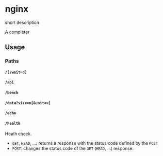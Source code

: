 # nginx

short description

A compléter 

## Usage

### Paths

#### `/[?wait=d]`


#### `/api`


#### `/bench`


#### `/data?size=n[&unit=u]`

#### `/echo`


#### `/health`

Heath check.

- `GET`, `HEAD`, ...: returns a response with the status code defined by the `POST`
- `POST`: changes the status code of the `GET` (`HEAD`, ...) response.
